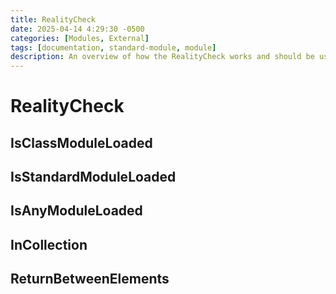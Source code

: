 ```yaml
---
title: RealityCheck
date: 2025-04-14 4:29:30 -0500
categories: [Modules, External]
tags: [documentation, standard-module, module]
description: An overview of how the RealityCheck works and should be used.
---
```


# RealityCheck

## IsClassModuleLoaded

## IsStandardModuleLoaded

## IsAnyModuleLoaded

## InCollection

## ReturnBetweenElements